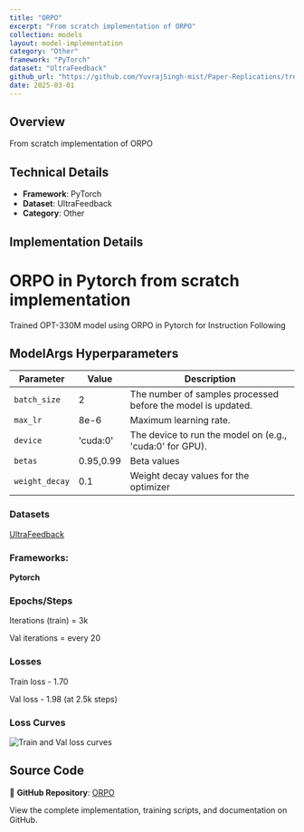 ```yaml
---
title: "ORPO"
excerpt: "From scratch implementation of ORPO"
collection: models
layout: model-implementation
category: "Other"
framework: "PyTorch"
dataset: "UltraFeedback"
github_url: "https://github.com/YuvrajSingh-mist/Paper-Replications/tree/master/ORPO"
date: 2025-03-01
---
```


## Overview
From scratch implementation of ORPO

## Technical Details
- **Framework**: PyTorch
- **Dataset**: UltraFeedback
- **Category**: Other

## Implementation Details

# ORPO in Pytorch from scratch implementation

Trained OPT-330M model using ORPO in Pytorch for Instruction Following

## ModelArgs Hyperparameters

| Parameter    | Value    | Description                                                                 
|--------------|----------|-----------------------------------------------------------------------------|
| `batch_size` | 2        | The number of samples processed before the model is updated.                |
| `max_lr`     | 8e-6     | Maximum learning rate.                                                      |
| `device`     | 'cuda:0' | The device to run the model on (e.g., 'cuda:0' for GPU).                    |
| `betas`      | 0.95,0.99| Beta values                                                                 |           
| `weight_decay`| 0.1     | Weight decay values for the optimizer                                       |

### Datasets

[UltraFeedback](https://huggingface.co/datasets/argilla/ultrafeedback-binarized-preferences-cleaned)

### Frameworks:
**Pytorch**

### Epochs/Steps
Iterations (train) = 3k

Val iterations = every 20

### Losses

Train loss - 1.70 

Val loss - 1.98
(at 2.5k steps)

### Loss Curves

![Train and Val loss curves](img/curves.jpg)

## Source Code
📁 **GitHub Repository**: [ORPO](https://github.com/YuvrajSingh-mist/Paper-Replications/tree/master/ORPO)

View the complete implementation, training scripts, and documentation on GitHub.
